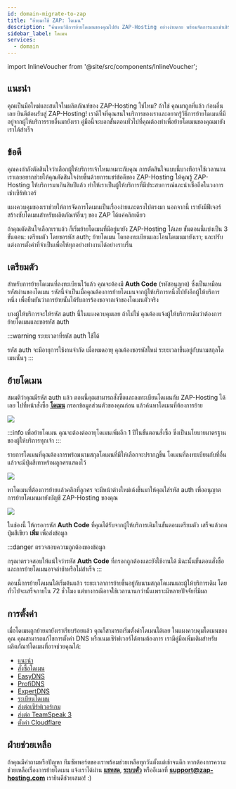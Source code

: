 ```yaml
---
id: domain-migrate-to-zap
title: "ย้ายมาใช้ ZAP: โดเมน"
description: "ค้นพบวิธีการย้ายโดเมนของคุณไปยัง ZAP-Hosting อย่างง่ายดาย พร้อมจัดการและเช่าเซิร์ฟเวอร์ได้อย่างมั่นใจ → เรียนรู้เพิ่มเติมตอนนี้"
sidebar_label: โดเมน
services:
  - domain
---
```


import InlineVoucher from '@site/src/components/InlineVoucher';

## แนะนำ

คุณเป็นมือใหม่และสนใจในผลิตภัณฑ์ของ ZAP-Hosting ใช่ไหม? ถ้าใช่ คุณมาถูกที่แล้ว ก่อนอื่นเลย ยินดีต้อนรับสู่ ZAP-Hosting! เราดีใจที่คุณสนใจบริการของเราและอยากรู้วิธีการย้ายโดเมนที่มีอยู่จากผู้ให้บริการรายอื่นมายังเรา คู่มือนี้จะบอกขั้นตอนทั่วไปที่คุณต้องทำเพื่อย้ายโดเมนของคุณมายังเราได้สำเร็จ

## ข้อดี

คุณคงกำลังตัดสินใจว่าเลือกผู้ให้บริการเจ้าไหนเหมาะกับคุณ การตัดสินใจแบบนี้บางทีอาจใช้เวลานาน เราเลยอยากช่วยให้คุณตัดสินใจง่ายขึ้นด้วยการแชร์ข้อดีของ ZAP-Hosting ให้คุณรู้ ZAP-Hosting ให้บริการมาเกินสิบปีแล้ว ทำให้เราเป็นผู้ให้บริการที่มีประสบการณ์และน่าเชื่อถือในวงการเช่าเซิร์ฟเวอร์

แผงควบคุมของเราช่วยให้การจัดการโดเมนเป็นเรื่องง่ายและตรงไปตรงมา นอกจากนี้ เรายังมีฟีเจอร์สร้างซับโดเมนสำหรับผลิตภัณฑ์อื่นๆ ของ ZAP ได้แค่คลิกเดียว

ถ้าคุณตัดสินใจเลือกเราแล้ว ก็เริ่มย้ายโดเมนที่มีอยู่มายัง ZAP-Hosting ได้เลย ขั้นตอนนี้แบ่งเป็น 3 ขั้นตอน: เตรียมตัว โดยขอรหัส auth; ย้ายโดเมน โดยลงทะเบียนและโอนโดเมนมายังเรา; และปรับแต่งการตั้งค่าที่จำเป็นเพื่อให้ทุกอย่างทำงานได้อย่างราบรื่น

## เตรียมตัว

สำหรับการย้ายโดเมนที่ลงทะเบียนไว้แล้ว คุณจะต้องมี **Auth Code** (รหัสอนุญาต) ซึ่งเป็นเหมือนรหัสผ่านของโดเมน รหัสนี้จำเป็นเมื่อคุณต้องการย้ายโดเมนจากผู้ให้บริการหนึ่งไปยังอีกผู้ให้บริการหนึ่ง เพื่อยืนยันว่าการย้ายนั้นได้รับการร้องขอจากเจ้าของโดเมนตัวจริง

บางผู้ให้บริการจะให้รหัส auth นี้ในแผงควบคุมเลย ถ้าไม่ใช่ คุณต้องแจ้งผู้ให้บริการเดิมว่าต้องการย้ายโดเมนและขอรหัส auth

:::warning ระยะเวลาที่รหัส auth ใช้ได้

รหัส auth จะมีอายุการใช้งานจำกัด เมื่อหมดอายุ คุณต้องขอรหัสใหม่ ระยะเวลาขึ้นอยู่กับนามสกุลโดเมนนั้นๆ
:::

## ย้ายโดเมน

สมมติว่าคุณมีรหัส auth แล้ว ตอนนี้คุณสามารถสั่งซื้อและลงทะเบียนโดเมนกับ ZAP-Hosting ได้เลย ไปที่หน้าสั่งซื้อ [**โดเมน**](https://zap-hosting.com/en/shop/product/domain/) กรอกข้อมูลส่วนตัวของคุณก่อน แล้วค้นหาโดเมนที่ต้องการย้าย

![](https://screensaver01.zap-hosting.com/index.php/s/3dmY76dZscz9DPM/preview)

:::info
เพื่อย้ายโดเมน คุณจะต้องต่ออายุโดเมนเพิ่มอีก 1 ปีในขั้นตอนสั่งซื้อ ซึ่งเป็นนโยบายมาตรฐานของผู้ให้บริการทุกเจ้า
:::

รายการโดเมนที่คุณต้องการพร้อมนามสกุลโดเมนที่มีให้เลือกจะปรากฏขึ้น โดเมนที่ลงทะเบียนกับที่อื่นแล้วจะมีปุ่มสีเทาพร้อมลูกศรแสดงไว้

![](https://screensaver01.zap-hosting.com/index.php/s/omnaMqXJgarxsqW/preview)

หาโดเมนที่ต้องการย้ายแล้วคลิกที่ลูกศร จะมีหน้าต่างใหม่เด้งขึ้นมาให้คุณใส่รหัส auth เพื่ออนุญาตการย้ายโดเมนมายังบัญชี ZAP-Hosting ของคุณ

![](https://screensaver01.zap-hosting.com/index.php/s/fXjwGCX7kFtPnTB/preview)

ในช่องนี้ ให้กรอกรหัส **Auth Code** ที่คุณได้รับจากผู้ให้บริการเดิมในขั้นตอนเตรียมตัว เสร็จแล้วกดปุ่มสีเขียว **เพิ่ม** เพื่อส่งข้อมูล

:::danger ตรวจสอบความถูกต้องของข้อมูล

กรุณาตรวจสอบให้แน่ใจว่ารหัส **Auth Code** ที่กรอกถูกต้องและยังใช้งานได้ มิฉะนั้นขั้นตอนสั่งซื้อและการย้ายโดเมนอาจล่าช้าหรือไม่สำเร็จ
:::

ตอนนี้การย้ายโดเมนได้เริ่มต้นแล้ว ระยะเวลาการย้ายขึ้นอยู่กับนามสกุลโดเมนและผู้ให้บริการเดิม โดยทั่วไปจะเสร็จภายใน 72 ชั่วโมง แต่บางกรณีอาจใช้เวลานานกว่านั้นเพราะมีหลายปัจจัยที่มีผล

## การตั้งค่า

เมื่อโดเมนถูกย้ายมายังเราเรียบร้อยแล้ว คุณก็สามารถเริ่มตั้งค่าโดเมนได้เลย ในแผงควบคุมโดเมนของคุณ คุณสามารถแก้ไขการตั้งค่า DNS หรือเนมเซิร์ฟเวอร์ได้ตามต้องการ เรามีคู่มือเพิ่มเติมสำหรับผลิตภัณฑ์โดเมนที่อาจช่วยคุณได้:

- [แนะนำ](domain-introduction.md)
- [สั่งซื้อโดเมน](domain-order.md)
- [EasyDNS](domain-easydns.md)
- [ProfiDNS](domain-profidns.md)
- [ExpertDNS](domain-expertdns.md)
- [ระเบียนโดเมน](domain-records.md)
- [ส่งต่อเซิร์ฟเวอร์เกม](domain-gameserver-srv-link.md)
- [ส่งต่อ TeamSpeak 3](domain-teamspeak-redirect.md)
- [ตั้งค่า Cloudflare](domain-cloudflare-setup.md)

## ฝ่ายช่วยเหลือ

ถ้าคุณมีคำถามหรือปัญหา ทีมซัพพอร์ตของเราพร้อมช่วยเหลือทุกวันตั้งแต่เช้าจนดึก หากต้องการความช่วยเหลือเรื่องการย้ายโดเมน แจ้งเราได้ผ่าน [**แชทสด**](https://zap-hosting.com/), **[ระบบตั๋ว](https://zap-hosting.com/en/customer/support/)** หรืออีเมลที่ [**support@zap-hosting.com**](mailto:support@zap-hosting.com) เรายินดีช่วยเสมอ! :)

<InlineVoucher />